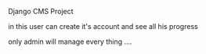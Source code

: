 Django CMS Project

 in this user can create it's account and see all his progress 
  
 only admin will manage  every thing ....

